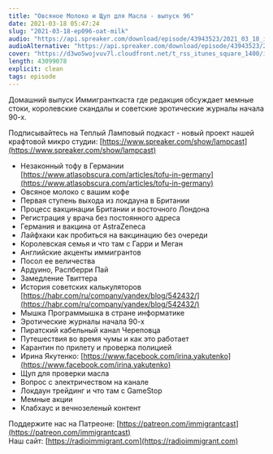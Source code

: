 ```yaml
---
title: "Овсяное Молоко и Щуп для Масла - выпуск 96"
date: 2021-03-18 05:47:24
slug: "2021-03-18-ep096-oat-milk"
audio: "https://api.spreaker.com/download/episode/43943523/2021_03_18_icast_ep096_oat_milk.mp3"
audioAlternative: "https://api.spreaker.com/download/episode/43943523/2021_03_18_icast_ep096_oat_milk.mp3"
cover: "https://d3wo5wojvuv7l.cloudfront.net/t_rss_itunes_square_1400/images.spreaker.com/original/f081dcdfc36401a089e1e297cca99976.jpg"
length: 43099078
explicit: clean
tags: episode
---
```


Домашний выпуск Иммигранткаста где редакция обсуждает мемные стоки, королевские скандалы и советские эротические журналы начала 90-х.  
  
Подписывайтесь на Теплый Ламповый подкаст - новый проект нашей крафтовой микро студии: [https://www.spreaker.com/show/lampcast](https://www.spreaker.com/show/lampcast)  
  
* Незаконный тофу в Германии [https://www.atlasobscura.com/articles/tofu-in-germany](https://www.atlasobscura.com/articles/tofu-in-germany)  
* Овсяное молоко с вашим кофе  
* Первая ступень выхода из локдауна в Британии  
* Процесс вакцинации Британии и восточного Лондона  
* Регистрация у врача без постоянного адреса  
* Германия и вакцина от AstraZeneca  
* Лайфхаки как пробиться на вакцинацию без очереди  
* Королевская семья и что там с Гарри и Меган  
* Английские акценты иммигрантов  
* Посол ее величества  
* Ардуино, Распберри Пай  
* Замедление Твиттера  
* История советских калькуляторов [https://habr.com/ru/company/yandex/blog/542432/](https://habr.com/ru/company/yandex/blog/542432/)  
* Мышка Программышка в стране информатике  
* Эротические журналы начала 90-х  
* Пиратский кабельный канал Череповца  
* Путешествия во время чумы и как это работает  
* Карантин по прилету и проверка полицией  
* Ирина Якутенко: [https://www.facebook.com/irina.yakutenko](https://www.facebook.com/irina.yakutenko)  
* Щуп для проверки масла  
* Вопрос с электричеством на канале  
* Локдаун трейдинг и что там с GameStop  
* Мемные акции  
* Клабхаус и вечнозеленый контент  
  
Поддержите нас на Патреоне: [https://patreon.com/immigrantcast](https://patreon.com/immigrantcast)  
Наш сайт: [https://radioimmigrant.com](https://radioimmigrant.com)
